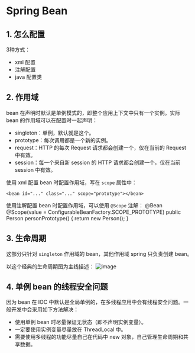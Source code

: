 # Spring Bean
## 1. 怎么配置
3种方式：
* xml 配置
* 注解配置
* java 配置类

## 2. 作用域
bean 在声明时默认是单例模式的，即整个应用上下文中只有一个实例。实际 bean 的作用域可以在配置时一起声明：
* singleton：单例，默认就是这个。
* prototype：每次调用都是一个新的实例。
* request：HTTP 的每次 Request 请求都会创建一个，仅在当前的 Request 中有效。
* session：每一个来自新 session 的 HTTP 请求都会创建一个，仅在当前 session 中有效。

使用 xml 配置 bean 时配置作用域，写在 `scope` 属性中：
```
<bean id="..." class="..." scope="prototype"></bean>
```

使用注解配置 bean 时配置作用域，可以使用 `@Scope` 注解：
@Bean
@Scope(value = ConfigurableBeanFactory.SCOPE_PROTOTYPE)
public Person personPrototype() {
    return new Person();
}


## 3. 生命周期
这部分只针对 `singleton` 作用域的 bean，其他作用域 spring 只负责创建 bean。

以这个经典的生命周期图为主线描述：
![image](https://user-images.githubusercontent.com/19852729/143600298-4d3491aa-8641-4a44-8bf6-9be4fbc9215a.png)

## 4. 单例 bean 的线程安全问题
因为 bean 在 IOC 中默认是全局单例的，在多线程应用中会有线程安全问题。一般开发中会采用如下方法解决：
* 使用单例 bean 时尽量保证无状态（即不声明实例变量）。
* 一定要使用实例变量尽量放在 ThreadLocal 中。
* 需要使用多线程的功能尽量自己在代码中 new 对象，自己管理生命周期和共享数据。
